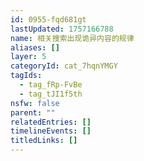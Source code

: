 ```yaml
---
id: 0955-fqd681gt
lastUpdated: 1757166788
name: 相关搜索出现诡异内容的规律
aliases: []
layer: 5
categoryId: cat_7hqnYMGY
tagIds:
  - tag_fRp-FvBe
  - tag_tJI1f5th
nsfw: false
parent: ""
relatedEntries: []
timelineEvents: []
titledLinks: []
---
```


